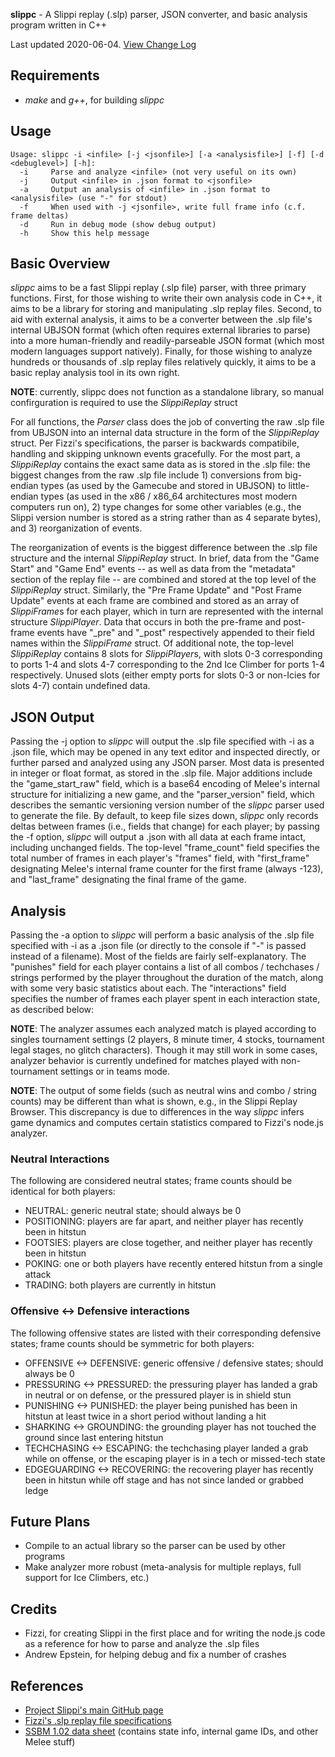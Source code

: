 **slippc** - A Slippi replay (.slp) parser, JSON converter, and basic analysis program written in C++

Last updated 2020-06-04. [View Change Log](./changelog.md)

## Requirements
  * _make_ and _g++_, for building _slippc_

## Usage
    Usage: slippc -i <infile> [-j <jsonfile>] [-a <analysisfile>] [-f] [-d <debuglevel>] [-h]:
      -i     Parse and analyze <infile> (not very useful on its own)
      -j     Output <infile> in .json format to <jsonfile>
      -a     Output an analysis of <infile> in .json format to <analysisfile> (use "-" for stdout)
      -f     When used with -j <jsonfile>, write full frame info (c.f. frame deltas)
      -d     Run in debug mode (show debug output)
      -h     Show this help message

## Basic Overview

_slippc_ aims to be a fast Slippi replay (.slp file) parser, with three primary functions. First, for those wishing to write their own analysis code in C++, it aims to be a library for storing and manipulating .slp replay files. Second, to aid with external analysis, it aims to be a converter between the .slp file's internal UBJSON format (which often requires external libraries to parse) into a more human-friendly and readily-parseable JSON format (which most modern languages support natively). Finally, for those wishing to analyze hundreds or thousands of .slp replay files relatively quickly, it aims to be a basic replay analysis tool in its own right.

**NOTE**: currently, slippc does not function as a standalone library, so manual confirguration is required to use the *SlippiReplay* struct

For all functions, the *Parser* class does the job of converting the raw .slp file from UBJSON into an internal data structure in the form of the *SlippiReplay* struct. Per Fizzi's specifications, the parser is backwards compatibile, handling and skipping unknown events gracefully. For the most part, a *SlippiReplay* contains the exact same data as is stored in the .slp file: the biggest changes from the raw .slp file include 1) conversions from big-endian types (as used by the Gamecube and stored in UBJSON) to little-endian types (as used in the x86 / x86_64 architectures most modern computers run on), 2) type changes for some other variables (e.g., the Slippi version number is stored as a string rather than as 4 separate bytes), and 3) reorganization of events.

The reorganization of events is the biggest difference between the .slp file structure and the internal *SlippiReplay* struct. In brief, data from the "Game Start" and "Game End" events -- as well as data from the "metadata" section of the replay file -- are combined and stored at the top level of the *SlippiReplay* struct. Similarly, the "Pre Frame Update" and "Post Frame Update" events at each frame are combined and stored as an array of *SlippiFrame*s for each player, which in turn are represented with the internal structure *SlippiPlayer*. Data that occurs in both the pre-frame and post-frame events have "\_pre" and "\_post" respectively appended to their field names within the *SlippiFrame* struct. Of additional note, the top-level *SlippiReplay* contains 8 slots for *SlippiPlayer*s, with slots 0-3 corresponding to ports 1-4 and slots 4-7 corresponding to the 2nd Ice Climber for ports 1-4 respectively. Unused slots (either empty ports for slots 0-3 or non-Icies for slots 4-7) contain undefined data.

## JSON Output

Passing the -j option to _slippc_ will output the .slp file specified with -i as a .json file, which may be opened in any text editor and inspected directly, or further parsed and analyzed using any JSON parser. Most data is presented in integer or float format, as stored in the .slp file. Major additions include the "game\_start\_raw" field, which is a base64 encoding of Melee's internal structure for initializing a new game, and the "parser\_version" field, which describes the semantic versioning version number of the _slippc_ parser used to generate the file. By default, to keep file sizes down, _slippc_ only records deltas between frames (i.e., fields that change) for each player; by passing the -f option, _slippc_ will output a .json with all data at each frame intact, including unchanged fields. The top-level "frame_count" field specifies the total number of frames in each player's "frames" field, with "first\_frame" designating Melee's internal frame counter for the first frame (always -123), and "last\_frame" designating the final frame of the game.

## Analysis

Passing the -a option to _slippc_ will perform a basic analysis of the .slp file specified with -i as a .json file (or directly to the console if "-" is passed instead of a filename). Most of the fields are fairly self-explanatory. The "punishes" field for each player contains a list of all combos / techchases / strings performed by the player throughout the duration of the match, along with some very basic statistics about each. The "interactions" field specifies the number of frames each player spent in each interaction state, as described below:

**NOTE**: The analyzer assumes each analyzed match is played according to singles tournament settings (2 players, 8 minute timer, 4 stocks, tournament legal stages, no glitch characters). Though it may still work in some cases, analyzer behavior is currently undefined for matches played with non-tournament settings or in teams mode.

**NOTE**: The output of some fields (such as neutral wins and combo / string counts) may be different than what is shown, e.g., in the Slippi Replay Browser. This discrepancy is due to differences in the way _slippc_ infers game dynamics and computes certain statistics compared to Fizzi's node.js analyzer.

### Neutral Interactions
  The following are considered neutral states; frame counts should be identical for both players:

  * NEUTRAL: generic neutral state; should always be 0
  * POSITIONING: players are far apart, and neither player has recently been in hitstun
  * FOOTSIES: players are close together, and neither player has recently been in hitstun
  * POKING: one or both players have recently entered hitstun from a single attack
  * TRADING: both players are currently in hitstun

### Offensive <-> Defensive interactions
  The following offensive states are listed with their corresponding defensive states; frame counts should be symmetric for both players:

  * OFFENSIVE <-> DEFENSIVE: generic offensive / defensive states; should always be 0
  * PRESSURING <-> PRESSURED: the pressuring player has landed a grab in neutral or on defense, or the pressured player is in shield stun
  * PUNISHING <-> PUNISHED: the player being punished has been in hitstun at least twice in a short period without landing a hit
  * SHARKING <-> GROUNDING: the grounding player has not touched the ground since last entering hitstun
  * TECHCHASING <-> ESCAPING: the techchasing player landed a grab while on offense, or the escaping player is in a tech or missed-tech state
  * EDGEGUARDING <-> RECOVERING: the recovering player has recently been in hitstun while off stage and has not since landed or grabbed ledge

## Future Plans
  * Compile to an actual library so the parser can be used by other programs
  * Make analyzer more robust (meta-analysis for multiple replays, full support for Ice Climbers, etc.)

## Credits
  * Fizzi, for creating Slippi in the first place and for writing the node.js code as a reference for how to parse and analyze the .slp files
  * Andrew Epstein, for helping debug and fix a number of crashes

## References
  * [Project Slippi's main GitHub page](https://github.com/project-slippi/project-slippi)
  * [Fizzi's .slp replay file specifications](https://github.com/project-slippi/project-slippi/wiki/Replay-File-Spec)
  * [SSBM 1.02 data sheet](https://docs.google.com/spreadsheets/d/1JX2w-r2fuvWuNgGb6D3Cs4wHQKLFegZe2jhbBuIhCG8/edit) (contains state info, internal game IDs, and other Melee stuff)
